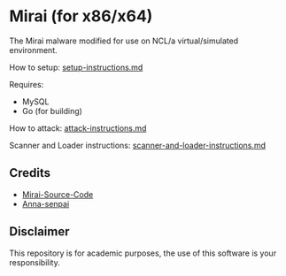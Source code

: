 # Mirai (for x86/x64)

The Mirai malware modified for use on NCL/a virtual/simulated environment. 

How to setup: [setup-instructions.md](setup-instructions.md)

Requires: 
- MySQL
- Go (for building)

How to attack: [attack-instructions.md](attack-instructions.md)

Scanner and Loader instructions: [scanner-and-loader-instructions.md](scanner-and-loader-instructions.md)

## Credits
- [Mirai-Source-Code](https://github.com/jgamblin/Mirai-Source-Code)
- [Anna-senpai](https://hackforums.net/showthread.php?tid=5420472)

## Disclaimer
This repository is for academic purposes, the use of this software is your
responsibility.
